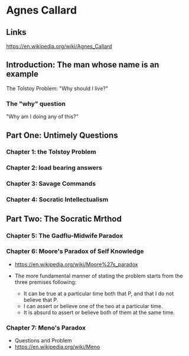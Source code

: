 # Agnes Callard

## Links

https://en.wikipedia.org/wiki/Agnes_Callard

## Introduction: The man whose name is an example

The Tolstoy Problem: "Why should I live?"

### The "why" question

"Why am I doing any of this?"

## Part One: Untimely Questions

### Chapter 1: the Tolstoy Problem

### Chapter 2: load bearing answers

### Chapter 3: Savage Commands

### Chapter 4: Socratic Intellectualism

## Part Two: The Socratic Mrthod

### Chapter 5: The Gadflu-Midwife Paradox

### Chapter 6: Moore's Paradox of Self Knowledge

* https://en.wikipedia.org/wiki/Moore%27s_paradox
* The more fundamental manner of stating the problem starts from the three premises following:

  * It can be true at a particular time both that P, and that I do not believe that P.
  * I can assert or believe one of the two at a particular time.
  * It is absurd to assert or believe both of them at the same time.

### Chapter 7: Meno's Paradox

* Questions and Problem
* https://en.wikipedia.org/wiki/Meno


